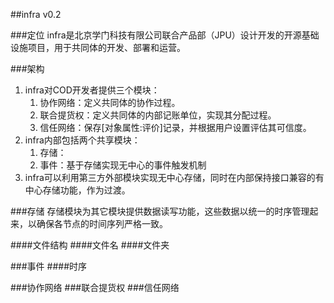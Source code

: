 ##infra
v0.2

###定位
infra是北京学门科技有限公司联合产品部（JPU）设计开发的开源基础设施项目，用于共同体的开发、部署和运营。

###架构
1. infra对COD开发者提供三个模块：
	1. 协作网络：定义共同体的协作过程。
	2. 联合提货权：定义共同体的内部记账单位，实现其分配过程。
	3. 信任网络：保存[对象属性:评价]记录，并根据用户设置评估其可信度。
2. infra内部包括两个共享模块：
	1. 存储：
	2. 事件：基于存储实现无中心的事件触发机制
3. infra可以利用第三方外部模块实现无中心存储，同时在内部保持接口兼容的有中心存储功能，作为过渡。

###存储
存储模块为其它模块提供数据读写功能，这些数据以统一的时序管理起来，以确保各节点的时间序列严格一致。

####文件结构
####文件名
####文件夹

###事件
####时序

###协作网络
###联合提货权
###信任网络